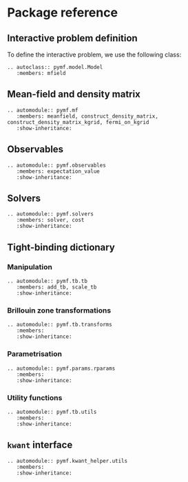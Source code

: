 # Package reference

## Interactive problem definition

To define the interactive problem, we use the following class:

```{eval-rst}
.. autoclass:: pymf.model.Model
   :members: mfield
```

## Mean-field and density matrix

```{eval-rst}
.. automodule:: pymf.mf
   :members: meanfield, construct_density_matrix, construct_density_matrix_kgrid, fermi_on_kgrid
   :show-inheritance:
```

## Observables

```{eval-rst}
.. automodule:: pymf.observables
   :members: expectation_value
   :show-inheritance:
```

## Solvers

```{eval-rst}
.. automodule:: pymf.solvers
   :members: solver, cost
   :show-inheritance:
```

## Tight-binding dictionary

### Manipulation

```{eval-rst}
.. automodule:: pymf.tb.tb
   :members: add_tb, scale_tb
   :show-inheritance:
```

### Brillouin zone transformations

```{eval-rst}
.. automodule:: pymf.tb.transforms
   :members:
   :show-inheritance:
```

### Parametrisation

```{eval-rst}
.. automodule:: pymf.params.rparams
   :members:
   :show-inheritance:
```

### Utility functions

```{eval-rst}
.. automodule:: pymf.tb.utils
   :members:
   :show-inheritance:
```

## `kwant` interface

```{eval-rst}
.. automodule:: pymf.kwant_helper.utils
   :members:
   :show-inheritance:
```
